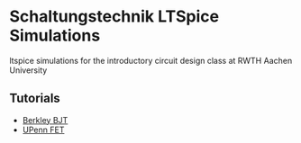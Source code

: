 # Schaltungstechnik LTSpice Simulations


ltspice simulations for the introductory circuit design class at RWTH Aachen University

## Tutorials
* [Berkley BJT](http://www.eecs.berkeley.edu/~boser/courses/105/resources/LTSpice.pdf)
* [UPenn FET](http://www.seas.upenn.edu/~jan/LTspice/ESE216LTSpiceMOSGuide.pdf)

